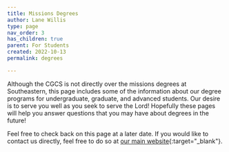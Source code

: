 ```yaml
---
title: Missions Degrees
author: Lane Willis
type: page
nav_order: 3
has_children: true
parent: For Students
created: 2022-10-13
permalink: degrees

---
```


Although the CGCS is not directly over the missions degrees at Southeastern, this page includes some of the information about our degree programs for undergraduate, graduate, and advanced students. Our desire is to serve you well as you seek to serve the Lord! Hopefully these pages will help you answer questions that you may have about degrees in the future!

Feel free to check back on this page at a later date. If you would like to contact us directly, feel free to do so at [our main website](https://thecgcs.org){:target="_blank"}.
